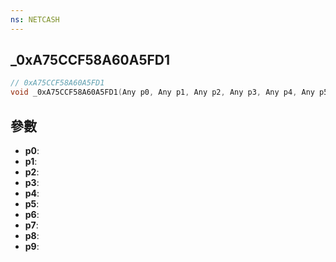 ```yaml
---
ns: NETCASH
---
```

## _0xA75CCF58A60A5FD1

```c
// 0xA75CCF58A60A5FD1
void _0xA75CCF58A60A5FD1(Any p0, Any p1, Any p2, Any p3, Any p4, Any p5, Any p6, Any p7, Any p8, Any p9);
```


## 參數
* **p0**: 
* **p1**: 
* **p2**: 
* **p3**: 
* **p4**: 
* **p5**: 
* **p6**: 
* **p7**: 
* **p8**: 
* **p9**: 

